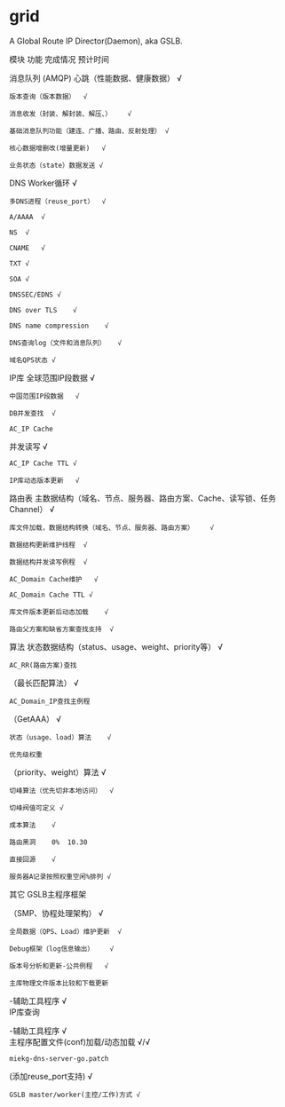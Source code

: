 # grid
A Global Route IP Director(Daemon), aka GSLB.

模块	功能	完成情况	预计时间

消息队列
(AMQP)	心跳（性能数据、健康数据）	√	

	版本查询（版本数据）	√	

	消息收发（封装、解封装、解压、）	√	

	基础消息队列功能（建连、广播、路由、反射处理）	√	

	核心数据增删改(增量更新)	√	

	业务状态（state）数据发送	√	
			

DNS	Worker循环	√	

	多DNS进程（reuse_port）	√	

	A/AAAA	√	

	NS	√	

	CNAME	√	

	TXT	√	

	SOA	√	

	DNSSEC/EDNS	√	

	DNS over TLS	√	

	DNS name compression	√	

	DNS查询log（文件和消息队列）	√	

	域名QPS状态	√	
			

IP库	全球范围IP段数据	√	

	中国范围IP段数据	√	

	DB并发查找	√	

	AC_IP Cache

并发读写	√	

	AC_IP Cache TTL	√	

	IP库动态版本更新	√	
			

路由表	主数据结构（域名、节点、服务器、路由方案、Cache、读写锁、任务Channel）	√	

	库文件加载，数据结构转换（域名、节点、服务器、路由方案）	√	

	数据结构更新维护线程	√	

	数据结构并发读写例程	√	

	AC_Domain Cache维护	√	

	AC_Domain Cache TTL	√	

	库文件版本更新后动态加载	√	

	路由父方案和缺省方案查找支持	√	
			

算法	状态数据结构（status、usage、weight、priority等）	√	

	AC_RR(路由方案)查找
（最长匹配算法）	√	

	AC_Domain_IP查找主例程
（GetAAA）	√	

	状态（usage、load）算法	√	

	优先级权重
（priority、weight）算法	√	

	切峰算法（优先切非本地访问）	√	

	切峰阀值可定义	√	

	成本算法	√	

	路由黑洞	0%	10.30

	直接回源	√	

	服务器A记录按照权重空闲%排列	√	
			

其它	GSLB主程序框架

（SMP、协程处理架构）	√	

	全局数据（QPS、Load）维护更新	√	

	Debug框架（log信息输出）	√	

	版本号分析和更新-公共例程	√	

	主库物理文件版本比较和下载更新

-辅助工具程序	√	
	IP库查询

-辅助工具程序	√	
	主程序配置文件(conf)加载/动态加载	√/√	

	miekg-dns-server-go.patch
(添加reuse_port支持)	√	

	GSLB master/worker(主控/工作)方式	√	
			
			
			
